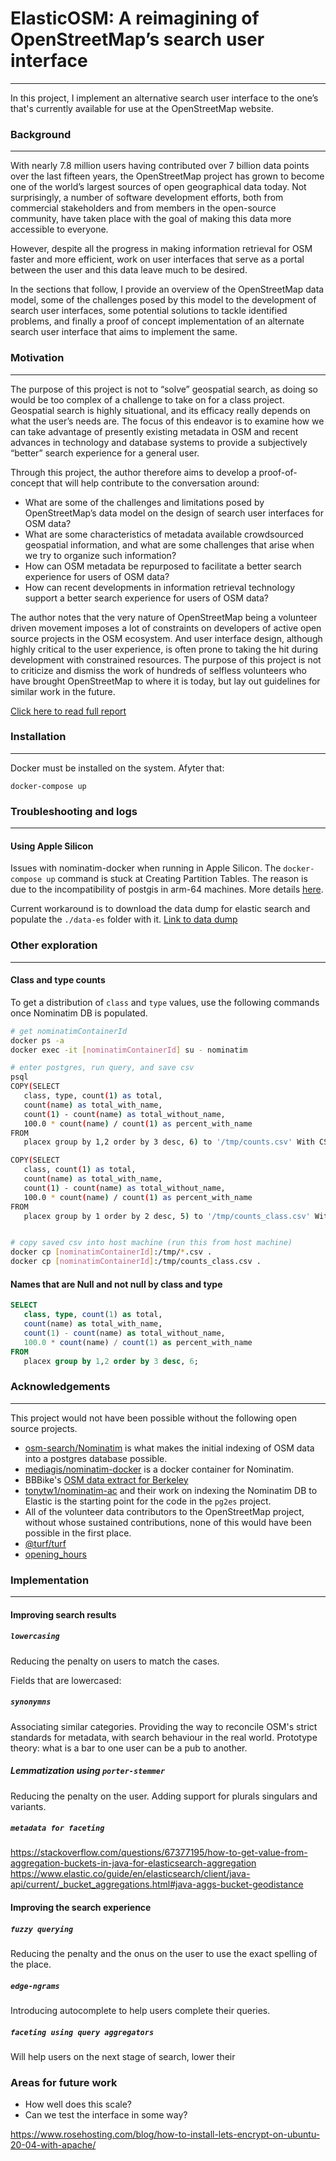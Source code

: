 # ElasticOSM: A reimagining of OpenStreetMap’s search user interface
----

In this project, I implement an alternative search user interface to the one’s that's currently available for use at the OpenStreetMap website.

### Background
----
With nearly 7.8 million users having contributed over 7 billion data points over the last fifteen years, the OpenStreetMap project has grown to become one of the world’s largest sources of open geographical data today. Not surprisingly, a number of software development efforts, both from commercial stakeholders and from members in the open-source community, have taken place with the goal of making this data more accessible to everyone. 

However, despite all the progress in making information retrieval for OSM faster and more efficient, work on user interfaces that serve as a portal between the user and this data leave much to be desired.

In the sections that follow, I provide an overview of the OpenStreetMap data model, some of the challenges posed by this model to the development of search user interfaces, some potential solutions to tackle identified problems, and finally a proof of concept implementation of an alternate search user interface that aims to implement the same.

### Motivation
----
The purpose of this project is not to “solve” geospatial search, as doing so would be too complex of a challenge to take on for a class project. Geospatial search is highly situational, and its efficacy really depends on what the user’s needs are. The focus of this endeavor is to examine how we can take advantage of presently existing metadata in OSM and recent advances in technology and database systems to provide a subjectively “better” search experience for a general user. 

Through this project, the author therefore aims to develop a proof-of-concept that will help contribute to the conversation around:

- What are some of the challenges and limitations posed by OpenStreetMap’s data model on the design of search user interfaces for OSM data?
- What are some characteristics of metadata available crowdsourced geospatial information, and what are some challenges that arise when we try to organize such information?
- How can OSM metadata be repurposed to facilitate a better search experience for users of OSM data?
- How can recent developments in information retrieval technology support a better search experience for users of OSM data?

The author notes that the very nature of OpenStreetMap being a volunteer driven movement imposes a lot of constraints on developers of active open source projects in the OSM ecosystem. And user interface design, although highly critical to the user experience, is often prone to taking the hit during development with constrained resources. The purpose of this project is not to criticize and dismiss the work of hundreds of selfless volunteers who have brought OpenStreetMap to where it is today, but lay out guidelines for similar work in the future. 

[Click here to read full report](https://docs.google.com/document/d/1pUelazpyA-SWso69bkUQVvfx9Yieqy3Xq_dpC_dySmE/edit?usp=sharing)

### Installation
---

Docker must be installed on the system. Afyter that: 

```
docker-compose up
```

### Troubleshooting and logs
---

#### Using Apple Silicon
Issues with nominatim-docker when running in Apple Silicon. The `docker-compose up` command is stuck at Creating Partition Tables. The reason is due to the incompatibility of postgis in arm-64 machines. More details [here](https://github.com/postgis/docker-postgis/issues/216).

Current workaround is to download the data dump for elastic search and populate the `./data-es` folder with it. [Link to data dump](#)


### Other exploration
---

#### Class and type counts

To get a distribution of `class` and `type` values, use the following commands once Nominatim DB is populated.

```sh
# get nominatimContainerId
docker ps -a
docker exec -it [nominatimContainerId] su - nominatim

# enter postgres, run query, and save csv
psql
COPY(SELECT
   class, type, count(1) as total,
   count(name) as total_with_name,
   count(1) - count(name) as total_without_name,
   100.0 * count(name) / count(1) as percent_with_name
FROM
   placex group by 1,2 order by 3 desc, 6) to '/tmp/counts.csv' With CSV DELIMITER ',' HEADER;

COPY(SELECT
   class, count(1) as total,
   count(name) as total_with_name,
   count(1) - count(name) as total_without_name,
   100.0 * count(name) / count(1) as percent_with_name
FROM
   placex group by 1 order by 2 desc, 5) to '/tmp/counts_class.csv' With CSV DELIMITER ',' HEADER;


# copy saved csv into host machine (run this from host machine) 
docker cp [nominatimContainerId]:/tmp/*.csv .
docker cp [nominatimContainerId]:/tmp/counts_class.csv .

```

#### Names that are Null and not null by class and type

```sql
SELECT
   class, type, count(1) as total,
   count(name) as total_with_name,
   count(1) - count(name) as total_without_name,
   100.0 * count(name) / count(1) as percent_with_name
FROM
   placex group by 1,2 order by 3 desc, 6;
```


### Acknowledgements
---
This project would not have been possible without the following open source projects.

- [osm-search/Nominatim](https://github.com/osm-search/Nominatim) is what makes the initial indexing of OSM data into a postgres database possible.
- [mediagis/nominatim-docker](https://github.com/mediagis/nominatim-docker) is a docker container for Nominatim.
- BBBike's [OSM data extract for Berkeley](https://download.bbbike.org/osm/bbbike/Berkeley/)
- [tonytw1/nominatim-ac](https://github.com/tonytw1/nominatim-ac) and their work on indexing the Nominatim DB to Elastic is the starting point for the code in the `pg2es` project.
- All of the volunteer data contributors to the OpenStreetMap project, without whose sustained contributions, none of this would have been possible in the first place.
- [@turf/turf](https://www.npmjs.com/package/@turf/turf)
- [opening_hours](https://github.com/opening-hours/opening_hours.js)



### Implementation
---

#### Improving search results

##### `lowercasing`
Reducing the penalty on users to match the cases.

Fields that are lowercased:



##### `synonymns`
Associating similar categories.
Providing the way to reconcile OSM's strict standards for metadata, with search behaviour in the real world. Prototype theory: what is a bar to one user can be a pub to another.

##### Lemmatization using `porter-stemmer`
Reducing the penalty on the user. Adding support for plurals singulars and variants.


##### `metadata for faceting`

https://stackoverflow.com/questions/67377195/how-to-get-value-from-aggregation-buckets-in-java-for-elasticsearch-aggregation
https://www.elastic.co/guide/en/elasticsearch/client/java-api/current/_bucket_aggregations.html#java-aggs-bucket-geodistance


#### Improving the search experience

##### `fuzzy querying`
Reducing the penalty and the onus on the user to use the exact spelling of the place.

##### `edge-ngrams`
Introducing autocomplete to help users complete their queries.

##### `faceting using query aggregators`
Will help users on the next stage of search, lower their 


### Areas for future work

- How well does this scale?
- Can we test the interface in some way?


https://www.rosehosting.com/blog/how-to-install-lets-encrypt-on-ubuntu-20-04-with-apache/
